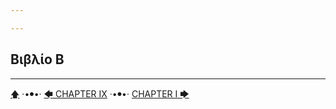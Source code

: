```yaml
---

---
```


## Βιβλίο Β



---

[🡅](/books/apollodorus/toc) ·•⦁•· [🡄 CHAPTER IX](/books/apollodorus/Βιβλιοθήκη/Βιβλίο-Α/CHAPTER-IX) ·•⦁•· [CHAPTER I 🡆](/books/apollodorus/Βιβλιοθήκη/Βιβλίο-Β/CHAPTER-I)